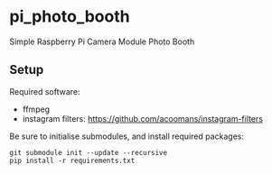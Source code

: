 # pi_photo_booth
Simple Raspberry Pi Camera Module Photo Booth

## Setup 

Required software: 
* ffmpeg
* instagram filters: https://github.com/acoomans/instagram-filters

Be sure to initialise submodules, and install required packages: 

```
git submodule init --update --recursive 
pip install -r requirements.txt
```

